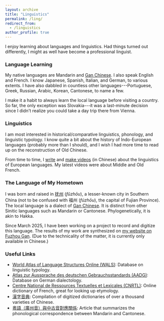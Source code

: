 ```yaml
---
layout: archive
title: "Linguistics"
permalink: /ling/
redirect_from:
  - /linguistics
author_profile: true
---
```


I enjoy learning about languages and linguistics. Had things turned out differently, I might as well have become a professional linguist.

### Language Learning

My native languages are Mandarin and [Gan Chinese](https://en.wikipedia.org/wiki/Gan_Chinese). I also speak English and French. I know Japanese, Spanish, Italian, and German, to various extents. I have also dabbled in countless other languages---Portuguese, Greek, Russian, Arabic, Korean, Cantonese, to name a few.

I make it a habit to always learn the local language before visiting a country. So far, the only exception was Slovakia---it was a last-minute decision since I didn't realize you could take a day trip there from Vienna.

### Linguistics

I am most interested in historical/comparative linguistics, phonology, and linguistic typology. I know quite a bit about the history of Indo-European languages (probably more than I should), and I wish I had more time to read up on the reconstruction of Old Chinese.

From time to time, I [write](https://www.zhihu.com/people/colescu/answers) and [make videos](https://space.bilibili.com/1931761492) (in Chinese) about the linguistics of European languages. My latest videos were about Middle and Old French.

### The Language of My Hometown

I was born and raised in [抚州](https://en.wikipedia.org/wiki/Fuzhou,_Jiangxi) (_fǔzhōu_), a lesser-known city in Southern China (not to be confused with 福州 (_fúzhōu_), the capital of Fujian Province). The local language is a dialect of [Gan Chinese](https://en.wikipedia.org/wiki/Gan_Chinese). It is distinct from other Sinitic languages such as Mandarin or Cantonese. Phylogenetically, it is akin to Hakka.

Since March 2025, I have been working on a project to record and digitize this language. The results of my work are synthesized on [my website on Fuzhou Gan](https://colescu.github.io/fuzhou-gan/). (Due to the technicality of the matter, it is currently only available in Chinese.)

### Useful Links

- [World Atlas of Language Structures Online (WALS)](https://wals.info): Database on linguistic typology.
- [Atlas zur Aussprache des deutschen Gebrauchsstandards (AADG)](https://prowiki.ids-mannheim.de/bin/view/AADG/WebHome): Database on German dialectology.
- [Centre National de Ressources Textuelles et Lexicales (CNRTL)](https://www.cnrtl.fr): Online dictionary of French, great for looking up etymology.
- [漢字音典](https://mcpdict.sourceforge.io/cgi-bin/index.py): Compilation of digitized dictionaries of over a thousand varieties of Chinese.
- [粵語（廣州音）與中古音對應關係](https://ayaka.shn.hk/teoi/): Article that summarizes the phonological correspondence between Mandarin and Cantonese.
